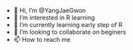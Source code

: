 - 👋 Hi, I’m @YangJaeGwon
- 👀 I’m interested in R learning
- 🌱 I’m currently learning early step of R
- 💞️ I’m looking to collaborate on beginers
- 📫 How to reach me 

<!---
YangJaeGwon/YangJaeGwon is a ✨ special ✨ repository because its `README.md` (this file) appears on your GitHub profile.
You can click the Preview link to take a look at your changes.
--->
